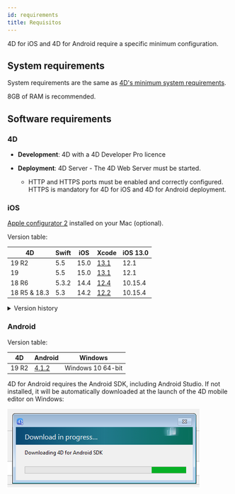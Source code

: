 ```yaml
---
id: requirements
title: Requisitos
---
```


4D for iOS and 4D for Android require a specific minimum configuration.


## System requirements

System requirements are the same as [4D's minimum system requirements](https://us.4d.com/product-download/Feature-Release).

8GB of RAM is recommended.


## Software requirements

### 4D

- **Development**: 4D with a 4D Developer Pro licence

- **Deployment**: 4D Server - The 4D Web Server must be started.
    - HTTP and HTTPS ports must be enabled and correctly configured. HTTPS is mandatory for 4D for iOS and 4D for Android deployment.


### iOS

[Apple configurator 2](https://itunes.apple.com/us/app/apple-configurator-2/id1037126344) installed on your Mac (optional).

Version table:

| 4D           | Swift | iOS  | Xcode                                                                                                         | iOS 13.0 |
| ------------ | ----- | ---- | ------------------------------------------------------------------------------------------------------------- | -------- |
| 19 R2        | 5.5   | 15.0 | [13.1](https://developer.apple.com/services-account/download?path=/Developer_Tools/Xcode_13/Xcode_13.1.xip)   | 12.1     |
| 19           | 5.5   | 15.0 | [13.1](https://developer.apple.com/services-account/download?path=/Developer_Tools/Xcode_13/Xcode_13.1.xip)   | 12.1     |
| 18 R6        | 5.3.2 | 14.4 | [12.4](https://developer.apple.com/services-account/download?path=/Developer_Tools/Xcode_12.4/Xcode_12.4.xip) | 10.15.4  |
| 18 R5 & 18.3 | 5.3   | 14.2 | [12.2](https://developer.apple.com/services-account/download?path=/Developer_Tools/Xcode_12.2/Xcode_12.2.xip) | 10.15.4  |

<details><summary>Version history</summary>

| 4D    | Swift | iOS  | Xcode  | iOS 13.0 |
| ----- | ----- | ---- | ------ | -------- |
| 18 R4 | 5.3   | 14.0 | 12.0   | 10.15.4  |
| 18 R3 | 5.2.4 | 13.5 | 11.5   | 10.15.2  |
| 18.2  | 5.2   | 13.4 | 11.4   | 10.15.2  |
| 18.1  | 5.1.3 | 13.3 | 11.3.1 | 10.14.4  |
| 18 R2 | 5.1.3 | 13.3 | 11.3.1 | 10.14.4  |
| 18    | 5.1   | 13.2 | 11.2   | 10.14.4  |
| 17 R6 | 5.0   | 12.2 | 10.2.1 | 10.14.4  |
| 17 R5 | 4.2.1 | 12.2 | 10.2   | 10.14.3  |
| 17 R4 | 4.2.1 | 12   | 10.1   | 10.13.6  |
| 17 R3 | 4.2   | 12   | 10.0   | 10.13.6  |
| 17 R2 | 4.1.2 | 11.4 | 9.4    | 10.13.2  |
| 17 R2 | 4.1   | 11.3 | 9.3.1  | 10.13.2  |
</details>

### Android

Version table:

| 4D    | Android                                               | Windows           |
| ----- | ----------------------------------------------------- | ----------------- |
| 19 R2 | [4.1.2](https://developer.android.com/studio/archive) | Windows 10 64-bit |


4D for Android requires the Android SDK, including Android Studio. If not installed, it will be automatically downloaded at the launch of the 4D mobile editor on Windows:

![sdk](img/install-android.png)









